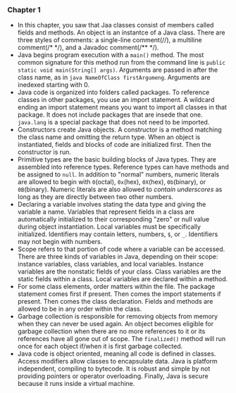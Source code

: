 ### Chapter 1
- In this chapter, you saw that Jaa classes consist of members called fields and methods. An object is an instantce of a Java class. There are three styles of comments: a single-line comment(//), a multiline comment(/\* \*/), and a Javadoc comment(/\*\* \*/).
- Java begins program execution with a `main()` method. The most common signature for this method run from the command line is `public static void main(String[] args)`. Arguments are passed in after the class name, as in `java NameOfClass firstArgumeng`. Arguments are inedexed starting with 0.
- Java code is organized into folders called packages. To reference classes in other packages, you use an import statement. A wildcard ending an import statement means you want to import all classes in that package. It does not include packages that are insede that one. `java.lang` is a special package that does not need to be imported.
- Constructors create Java objects. A constructor is a method matching the class name and omitting the return type. When an object is instantiated, fields and blocks of code are initialized first. Then the constructor is run.
- Primitive types are the basic building blocks of Java types. They are assembled into reference types. Reference types can have methods and be assigned to `null`. In addition to "normal" numbers, numeric literals are allowed to begin with `0`(octal), `0x`(hex), `0X`(hex), `0b`(binary), or `0B`(binary). Numeric literals are also allowed to _contain underscores_ as long as they are directly between two other numbers.
- Declaring a variable involves stating the data type and giving the variable a name. Variables that represent fields in a class are automatically initialized to their corresponding "zero" or null value during object instantiation. Local variables must be specifically initialized. Identifiers may contain letters, numbers, `$`, or `_`. Identifiers may not begin with numbers.
- Scope refers to that portion of code where a variable can be accessed. There are three kinds of variables in Java, depending on their scope: instance variables, class variables, and local variables. Instance variables are the nonstatic fields of your class. Class variables are the static fields within a class. Local variables are declared within a method.
- For some class elements, order matters within the file. The package statement comes first if present. Then comes the import statements if present. Then comes the class declaration. Fields and methods are allowed to be in any order within the class.
- Garbage collection is responsible for removing objects from memory when they can never be used again. An object becomes eligible for garbage collection when there are no more references to it or its references have all gone out of scope. The `finalized()` method will run once for each object if/when it is first garbage collected.
- Java code is object oriented, meaning all code is defined in classes. Access modifiers allow classes to encapsulate data. Java is platform independent, compiling to bytecode. It is robust and simple by not providing pointers or operator overloading. Finally, Java is secure because it runs inside a virtual machine.
